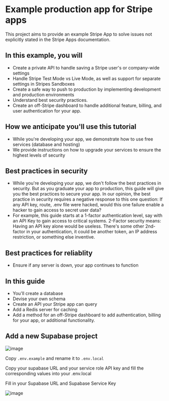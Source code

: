# Example production app for Stripe apps

This project aims to provide an example Stripe App to solve issues not explicitly stated in the Stripe Apps documentation.

## In this example, you will

- Create a private API to handle saving a Stripe user's or company-wide settings
- Handle Stripe Test Mode vs Live Mode, as well as support for separate settings in Stripes Sandboxes
- Create a safe way to push to production by implementing development and production environments
- Understand best security practices.
- Create an off-Stripe dashboard to handle additional feature, billing, and user authentication for your app.

## How we anticipate you'll use this tutorial

- While you're developing your app, we demonstrate how to use free services (database and hosting)
- We provide instructions on how to upgrade your services to ensure the highest levels of security

## Best practices in security

- While you're developing your app, we don't follow the best practices in security.  But as you graduate your app to production, this guide will give you the best practices to secure your app.  In our opinion, the best practice in security requires a negative response to this one question:  If any API key, route, .env file were hacked, would this one failure enable a hacker to gain access to secret user data?
- For example, this guide starts at a 1-factor authentication level, say with an API Key to gain access to critical systems.  2-Factor security means: Having an API key alone would be useless.  There's some other 2nd-factor in your authentication, it could be another token, an IP address restriction, or something else inventive.

## Best practices for reliablity

- Ensure if any server is down, your app continues to function

## In this guide

- You'll create a database
- Devise your own schema
- Create an API your Stripe app can query
- Add a Redis server for caching
- Add a method for an off-Stripe dashboard to add authentication, billing for your app, or additional functionality.

## Add a new Supabase project

![image](https://github.com/user-attachments/assets/56b14155-527f-4061-a682-e5d57c2e4c31)

Copy `.env.example` and rename it to `.env.local`

Copy your supabase URL and your service role API key and fill the corresponding values into your .env.local

Fill in your Supabase URL and Supabase Service Key

![image](https://github.com/user-attachments/assets/fb17e743-193c-4367-887e-2a01d4d781b4)
